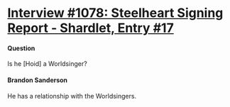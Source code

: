 # [Interview #1078: Steelheart Signing Report - Shardlet, Entry #17](https://www.theoryland.com/intvmain.php?i=1078#17)

#### Question

Is he [Hoid] a Worldsinger?

#### Brandon Sanderson

He has a relationship with the Worldsingers.

